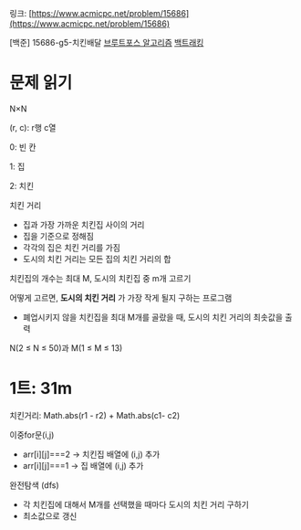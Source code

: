 링크: [https://www.acmicpc.net/problem/15686](https://www.acmicpc.net/problem/15686)

[백준] 15686-g5-치킨배달 [브루트포스 알고리즘](https://www.acmicpc.net/problem/tag/125) [백트래킹](https://www.acmicpc.net/problem/tag/5)

# 문제 읽기

N×N

(r, c): r행 c열

0: 빈 칸

1: 집

2: 치킨

치킨 거리

- 집과 가장 가까운 치킨집 사이의 거리
- 집을 기준으로 정해짐
- 각각의 집은 치킨 거리를 가짐
- 도시의 치킨 거리는 모든 집의 치킨 거리의 합

치킨집의 개수는 최대 M, 도시의 치킨집 중 m개 고르기

어떻게 고르면, **도시의 치킨 거리** 가 가장 작게 될지 구하는 프로그램

- 폐업시키지 않을 치킨집을 최대 M개를 골랐을 때, 도시의 치킨 거리의 최솟값을 출력

N(2 ≤ N ≤ 50)과 M(1 ≤ M ≤ 13)

# 1트: 31m

치킨거리: Math.abs(r1 - r2) + Math.abs(c1- c2)

이중for문(i,j)

- arr[i][j]===2 → 치킨집 배열에 (i,j) 추가
- arr[i][j]===1 → 집 배열에 (i,j) 추가

완전탐색 (dfs)

- 각 치킨집에 대해서 M개를 선택했을 때마다 도시의 치킨 거리 구하기
- 최소값으로 갱신
